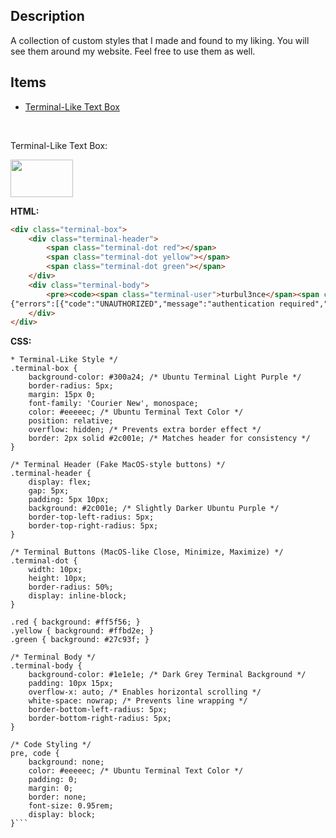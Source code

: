 ## Description
A collection of custom styles that I made and found to my liking. You will see them around my website. Feel free to use them as well.

## Items
- [Terminal-Like Text Box](#Terminal-Like-Text-Box)

<br>

Terminal-Like Text Box:

<img src=../assets/terminal-like-box.PNG; width=100; height=60>

<b>HTML:</b>
```html
<div class="terminal-box">
    <div class="terminal-header">
        <span class="terminal-dot red"></span>
        <span class="terminal-dot yellow"></span>
        <span class="terminal-dot green"></span>
    </div>
    <div class="terminal-body">
        <pre><code><span class="terminal-user">turbul3nce</span><span class="terminal-host">@office</span>$ curl -k https://www.test.com
{"errors":[{"code":"UNAUTHORIZED","message":"authentication required","detail":null}]}</code></pre>
    </div>
</div>
```
<b>CSS:</b>
```/
* Terminal-Like Style */
.terminal-box {
    background-color: #300a24; /* Ubuntu Terminal Light Purple */
    border-radius: 5px;
    margin: 15px 0;
    font-family: 'Courier New', monospace;
    color: #eeeeec; /* Ubuntu Terminal Text Color */
    position: relative;
    overflow: hidden; /* Prevents extra border effect */
    border: 2px solid #2c001e; /* Matches header for consistency */
}

/* Terminal Header (Fake MacOS-style buttons) */
.terminal-header {
    display: flex;
    gap: 5px;
    padding: 5px 10px;
    background: #2c001e; /* Slightly Darker Ubuntu Purple */
    border-top-left-radius: 5px;
    border-top-right-radius: 5px;
}

/* Terminal Buttons (MacOS-like Close, Minimize, Maximize) */
.terminal-dot {
    width: 10px;
    height: 10px;
    border-radius: 50%;
    display: inline-block;
}

.red { background: #ff5f56; }
.yellow { background: #ffbd2e; }
.green { background: #27c93f; }

/* Terminal Body */
.terminal-body {
    background-color: #1e1e1e; /* Dark Grey Terminal Background */
    padding: 10px 15px;
    overflow-x: auto; /* Enables horizontal scrolling */
    white-space: nowrap; /* Prevents line wrapping */
    border-bottom-left-radius: 5px;
    border-bottom-right-radius: 5px;
}

/* Code Styling */
pre, code {
    background: none;
    color: #eeeeec; /* Ubuntu Terminal Text Color */
    padding: 0;
    margin: 0;
    border: none;
    font-size: 0.95rem;
    display: block;
}```
